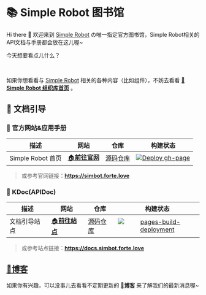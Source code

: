# 📚 Simple Robot 图书馆

Hi there 👋 欢迎来到 [Simple Robot][sr] の唯一指定官方图书馆，Simple Robot相关的API文档与手册都会放在这儿喔~

今天想要看点儿什么？

<br>

如果你想看看与 [Simple Robot][sr] 相关的各种内容（比如组件），不妨去看看 [**🏢 Simple Robot 组织库首页**](https://github.com/simple-robot) 。

[sr]: https://github.com/simple-robot/simpler-robot

## 📖 文档引导

### 🏡 官方网站&应用手册

| 描述 | 网站 | 仓库 | 构建状态 |
|---------|-------|---------|:-------:|
| Simple Robot 首页 | [🏠**前往官网**](https://simbot.forte.love) | [源码仓库](https://github.com/simple-robot-library/simbot3-website) | [![Deploy gh-page](https://github.com/simple-robot-library/simbot3-website/actions/workflows/gh-page.yml/badge.svg?branch=main)](https://github.com/simple-robot-library/simbot3-website/actions/workflows/gh-page.yml) | [![pages-build-deployment](https://github.com/simple-robot-library/simbot3-website/actions/workflows/pages/pages-build-deployment/badge.svg?branch=gh-pages)](https://github.com/simple-robot-library/simbot3-website/actions/workflows/pages/pages-build-deployment) |

> 或参考官网链接：**<https://simbot.forte.love>**

### 📃 KDoc(APIDoc)

| 描述 | 网站 | 仓库 | 构建状态 |
|---------|-------|---------|:-------:|
| 文档引导站点 | [🏠**前往站点**](https://docs.simbot.forte.love) | [源码仓库](https://github.com/simple-robot-library/simbot3-api-docs) | [![pages-build-deployment](https://github.com/simple-robot-library/simbot3-api-docs/actions/workflows/pages/pages-build-deployment/badge.svg?branch=gh-pages)](https://github.com/simple-robot-library/simbot3-api-docs/actions/workflows/pages/pages-build-deployment) |

> 或参考站点链接：**<https://docs.simbot.forte.love>**

## [🎏博客](https://simbot.forte.love/blog/)
如果你有兴趣，可以没事儿去看看不定期更新的 [**🎏博客**](https://simbot.forte.love/blog) 来了解我们的最新消息喔~

